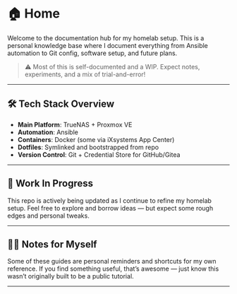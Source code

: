 
# :house: Home

Welcome to the documentation hub for my homelab setup. This is a personal knowledge base where I document everything from Ansible automation to Git config, software setup, and future plans.

> ⚠️ Most of this is self-documented and a WIP. Expect notes, experiments, and a mix of trial-and-error!

---

## 🛠️ Tech Stack Overview
- **Main Platform**: TrueNAS + Proxmox VE
- **Automation**: Ansible
- **Containers**: Docker (some via iXsystems App Center)
- **Dotfiles**: Symlinked and bootstrapped from repo
- **Version Control**: Git + Credential Store for GitHub/Gitea

---

## 🚧 Work In Progress

This repo is actively being updated as I continue to refine my homelab setup. Feel free to explore and borrow ideas — but expect some rough edges and personal tweaks.

---

## 🙋‍♂️ Notes for Myself

Some of these guides are personal reminders and shortcuts for my own reference. If you find something useful, that’s awesome — just know this wasn’t originally built to be a public tutorial.

---
